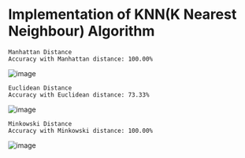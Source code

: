 <h1>Implementation of KNN(K Nearest Neighbour) Algorithm</h1>



    Manhattan Distance
    Accuracy with Manhattan distance: 100.00%
![image](https://github.com/Upeshjeengar/KNN-implementation/assets/99462722/57aaf6be-dc6f-46d0-b88b-9b765e23f180)


    Euclidean Distance
    Accuracy with Euclidean distance: 73.33%
![image](https://github.com/Upeshjeengar/KNN-implementation/assets/99462722/febb2de7-561e-4fe7-aaef-8343d8c6b520)


    Minkowski Distance
    Accuracy with Minkowski distance: 100.00%
![image](https://github.com/Upeshjeengar/KNN-implementation/assets/99462722/67c53bca-7ad5-4f0a-a65a-aebd81e3467d)
